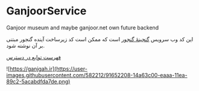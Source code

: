 # GanjoorService
Ganjoor museum and maybe ganjoor.net own future backend

این کد وب سرویس [گنجینهٔ گنجور](https://museum.ganjoor.net) است که ممکن است کد زیرساخت آینده گنجور مبتنی بر آن نوشته شود.

[فهرست توابع در دسترس](https://ganjgah.ir)

![https://ganjgah.ir](https://user-images.githubusercontent.com/582212/91652208-14a63c00-eaaa-11ea-89c2-5acabdfda7de.png)


